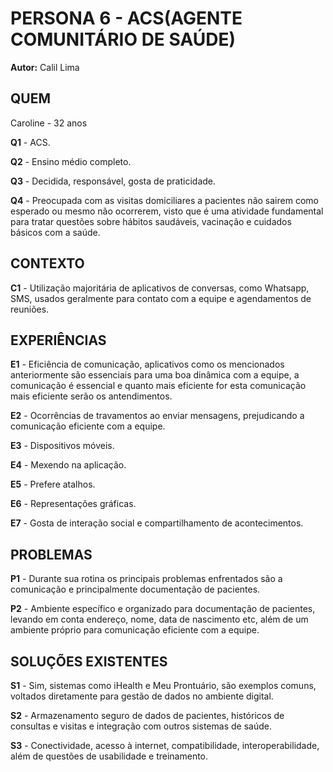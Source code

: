 # PERSONA 6 - ACS(AGENTE COMUNITÁRIO DE SAÚDE)
 **Autor:** Calil Lima

## QUEM
Caroline - 32 anos

**Q1** - ACS.

**Q2** - Ensino médio completo.

**Q3** - Decidida, responsável, gosta de praticidade.

**Q4** - Preocupada com as visitas domiciliares a pacientes não sairem como esperado ou mesmo não ocorrerem, visto que é uma atividade fundamental para tratar questões sobre hábitos saudáveis, vacinação e cuidados básicos com a saúde.

## CONTEXTO
**C1** - Utilização majoritária de aplicativos de conversas, como Whatsapp, SMS, usados geralmente para contato com a equipe e agendamentos de reuniões.

## EXPERIÊNCIAS
**E1** - Eficiência de comunicação, aplicativos como os mencionados anteriormente são essenciais para uma boa dinâmica com a equipe, a comunicação é essencial e quanto mais eficiente for esta comunicação mais eficiente serão os antendimentos.

**E2** - Ocorrências de travamentos ao enviar mensagens, prejudicando a comunicação eficiente com a equipe.

**E3** - Dispositivos móveis.

**E4** - Mexendo na aplicação.

**E5** - Prefere atalhos.

**E6** - Representações gráficas.

**E7** - Gosta de interação social e compartilhamento de acontecimentos.

## PROBLEMAS
**P1** - Durante sua rotina os principais problemas enfrentados são a comunicação e principalmente documentação de pacientes.

**P2** - Ambiente específico e organizado para documentação de pacientes, levando em conta endereço, nome, data de nascimento etc, além de um ambiente próprio para comunicação eficiente com a equipe.

## SOLUÇÕES EXISTENTES
**S1** - Sim, sistemas como iHealth e Meu Prontuário, são exemplos comuns, voltados diretamente para gestão de dados no ambiente digital.

**S2** - Armazenamento seguro de dados de pacientes, históricos de consultas e visitas e integração com outros sistemas de saúde.

**S3** - Conectividade, acesso à internet, compatibilidade, interoperabilidade, além de questões de usabilidade e treinamento.
